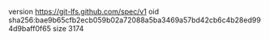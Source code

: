 version https://git-lfs.github.com/spec/v1
oid sha256:bae9b65cfb2ecb059b02a72088a5ba3469a57bd42cb6c4b28ed994d9baff0f65
size 3174
